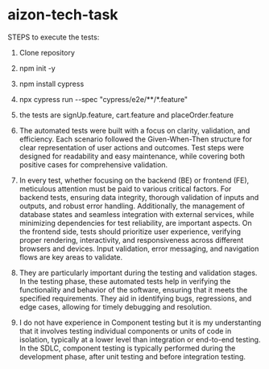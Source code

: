 # aizon-tech-task
STEPS to execute the tests:
1) Clone repository 
2) npm init -y 
3) npm install cypress 
4) npx cypress run --spec "cypress/e2e/**/*.feature"

1) the tests are signUp.feature, cart.feature and placeOrder.feature
2) The automated tests were built with a focus on clarity, validation, and efficiency. Each scenario followed the Given-When-Then structure for clear representation of user actions and outcomes. Test steps were designed for readability and easy maintenance, while covering both positive cases for comprehensive validation.
3) In every test, whether focusing on the backend (BE) or frontend (FE), meticulous attention must be paid to various critical factors. For backend tests, ensuring data integrity, thorough validation of inputs and outputs, and robust error handling. Additionally, the management of database states and seamless integration with external services, while minimizing dependencies for test reliability, are important aspects. On the frontend side, tests should prioritize user experience, verifying proper rendering, interactivity, and responsiveness across different browsers and devices. Input validation, error messaging, and navigation flows are key areas to validate.
4) They are particularly important during the testing and validation stages. In the testing phase, these automated tests help in verifying the functionality and behavior of the software, ensuring that it meets the specified requirements. They aid in identifying bugs, regressions, and edge cases, allowing for timely debugging and resolution.
5) I do not have experience in Component testing but it is my understanting that it involves testing individual components or units of code in isolation, typically at a lower level than integration or end-to-end testing. In the SDLC, component testing is typically performed during the development phase, after unit testing and before integration testing.
